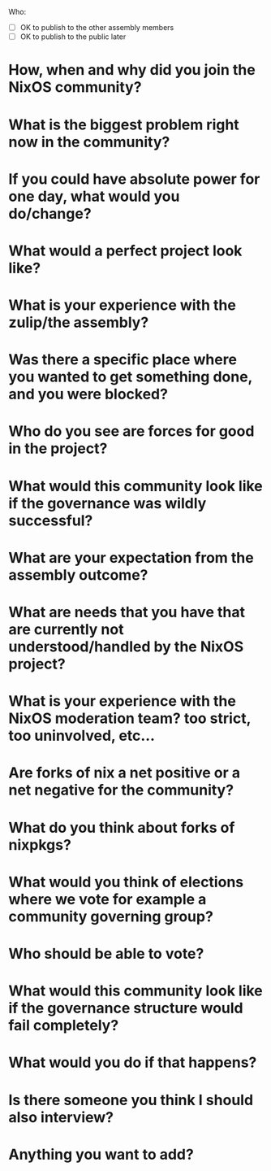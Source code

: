 Who:

- [ ]    OK to publish to the other assembly members
- [ ]    OK to publish to the public later

# How, when and why did you join the NixOS community?

# What is the biggest problem right now in the community?

# If you could have absolute power for one day, what would you do/change?

# What would a perfect project look like?

# What is your experience with the zulip/the assembly?

# Was there a specific place where you wanted to get something done, and you were blocked?

# Who do you see are forces for good in the project?

# What would this community look like if the governance was wildly successful?

# What are your expectation from the assembly outcome?

# What are needs that you have that are currently not understood/handled by the NixOS project?

# What is your experience with the NixOS moderation team? too strict, too uninvolved, etc…

# Are forks of nix a net positive or a net negative for the community?

# What do you think about forks of nixpkgs?

# What would you think of elections where we vote for example a community governing group?

# Who should be able to vote?

# What would this community look like if the governance structure would fail completely?

# What would you do if that happens?

# Is there someone you think I should also interview?

# Anything you want to add?
